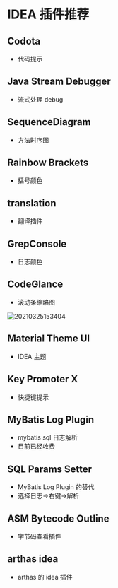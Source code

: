 # IDEA 插件推荐

## Codota

- 代码提示

## Java Stream Debugger

- 流式处理 debug

## SequenceDiagram

- 方法时序图

## Rainbow Brackets

- 括号颜色

## translation

- 翻译插件

## GrepConsole

- 日志颜色

## CodeGlance

- 滚动条缩略图

![20210325153404](https://cdn.jsdelivr.net/gh/leiyu1997/ImageHostingService@master/resources/blogs/20210325153404.png)

## Material Theme UI

- IDEA 主题

## Key Promoter X

- 快捷键提示

## MyBatis Log Plugin

- mybatis sql 日志解析
- 目前已经收费

## SQL Params Setter

- MyBatis Log Plugin 的替代
- 选择日志->右键->解析

## ASM Bytecode Outline

- 字节码查看插件

## arthas idea 

- arthas 的 idea 插件

